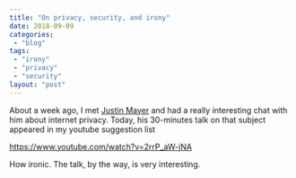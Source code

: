 ```yaml
---
title: "On privacy, security, and irony"
date: 2018-09-09
categories: 
 - "blog"
tags: 
 - "irony"
 - "privacy"
 - "security"
layout: "post"
---
```


About a week ago, I met [Justin Mayer](https://justinmayer.com) and had a really interesting chat with him about internet privacy. Today, his 30-minutes talk on that subject appeared in my youtube suggestion list

<https://www.youtube.com/watch?v=2rrP_aW-jNA>

How ironic. The talk, by the way, is very interesting.

 
